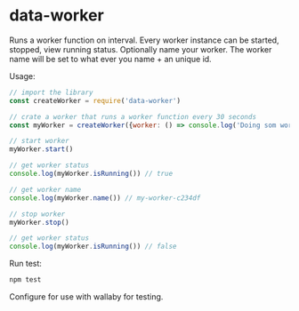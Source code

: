# data-worker

Runs a worker function on interval. Every worker instance can be started, stopped, view running status. Optionally name your worker. The worker name will be set to what ever you name + an unique id.

Usage:
```javascript
// import the library
const createWorker = require('data-worker')

// crate a worker that runs a worker function every 30 seconds
const myWorker = createWorker({worker: () => console.log('Doing som work...'), interval: 30000, name: 'my-worker'})

// start worker
myWorker.start()

// get worker status
console.log(myWorker.isRunning()) // true

// get worker name
console.log(myWorker.name()) // my-worker-c234df

// stop worker
myWorker.stop()

// get worker status
console.log(myWorker.isRunning()) // false
```
Run test:
```javascript
npm test
```
Configure for use with wallaby for testing.